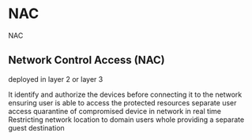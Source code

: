 # NAC

NAC

## Network Control Access (NAC)

deployed in layer 2 or layer 3

It identify and authorize the devices before connecting it to the network ensuring user is able to access the protected resources separate user access quarantine of compromised device in network in real time Restricting network location to domain users whole providing a separate guest destination
